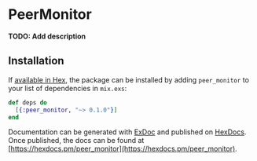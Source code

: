 # PeerMonitor

**TODO: Add description**

## Installation

If [available in Hex](https://hex.pm/docs/publish), the package can be installed
by adding `peer_monitor` to your list of dependencies in `mix.exs`:

```elixir
def deps do
  [{:peer_monitor, "~> 0.1.0"}]
end
```

Documentation can be generated with [ExDoc](https://github.com/elixir-lang/ex_doc)
and published on [HexDocs](https://hexdocs.pm). Once published, the docs can
be found at [https://hexdocs.pm/peer_monitor](https://hexdocs.pm/peer_monitor).

